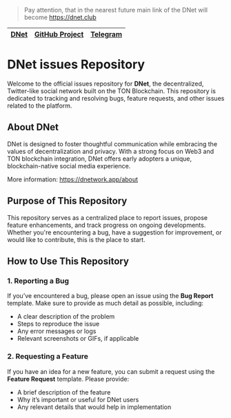 > Pay attention, that in the nearest future main link of the DNet will become https://dnet.club

| [DNet](https://dnetwork.app) | [GitHub Project](https://github.com/users/d0rich/projects/6) | [Telegram](https://t.me/dnetclub) |
|------------------------------|--------------------------------------------------------------|-----------------------------------|

# DNet issues Repository

Welcome to the official issues repository for **DNet**, the decentralized, Twitter-like social network built on the TON Blockchain. This repository is dedicated to tracking and resolving bugs, feature requests, and other issues related to the platform.

## About DNet

DNet is designed to foster thoughtful communication while embracing the values of decentralization and privacy. With a strong focus on Web3 and TON blockchain integration, DNet offers early adopters a unique, blockchain-native social media experience.

More information: https://dnetwork.app/about

## Purpose of This Repository

This repository serves as a centralized place to report issues, propose feature enhancements, and track progress on ongoing developments. Whether you're encountering a bug, have a suggestion for improvement, or would like to contribute, this is the place to start.

## How to Use This Repository

### 1. Reporting a Bug
If you’ve encountered a bug, please open an issue using the **Bug Report** template. Make sure to provide as much detail as possible, including:
- A clear description of the problem
- Steps to reproduce the issue
- Any error messages or logs
- Relevant screenshots or GIFs, if applicable

### 2. Requesting a Feature
If you have an idea for a new feature, you can submit a request using the **Feature Request** template. Please provide:
- A brief description of the feature
- Why it’s important or useful for DNet users
- Any relevant details that would help in implementation


